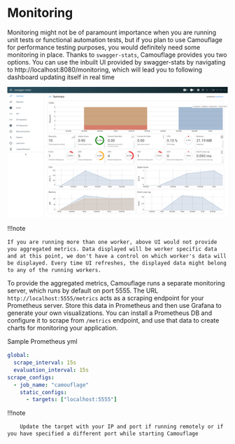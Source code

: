 # Monitoring

Monitoring might not be of paramount importance when you are running unit tests or functional automation tests, but if you plan to use Camouflage for performance testing purposes, you would definitely need some monitoring in place. Thanks to `swagger-stats`, Camouflage provides you two options. You can use the inbuilt UI provided by swagger-stats by navigating to http://localhost:8080/monitoring, which will lead you to following dashboard updating itself in real time

![Camouflage-MonitoringDashboard](Camouflage-MonitoringDashboard.png)

!!!note

    If you are running more than one worker, above UI would not provide you aggregated metrics. Data displayed will be worker specific data and at this point, we don't have a control on which worker's data will be displayed. Every time UI refreshes, the displayed data might belong to any of the running workers.

To provide the aggregated metrics, Camouflage runs a separate monitoring server, which runs by default on port 5555. The URL `http://localhost:5555/metrics` acts as a scraping endpoint for your Prometheus server. Store this data in Prometheus and then use Grafana to generate your own visualizations. You can install a Prometheus DB and configure it to scrape from `/metrics` endpoint, and use that data to create charts for monitoring your application.

Sample Prometheus yml

```yaml
global:
  scrape_interval: 15s
  evaluation_interval: 15s
scrape_configs:
  - job_name: "camouflage"
    static_configs:
      - targets: ["localhost:5555"]
```

!!!note

        Update the target with your IP and port if running remotely or if you have specified a different port while starting Camouflage
